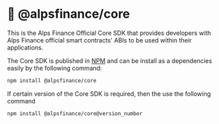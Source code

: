 # 🦄 @alpsfinance/core

This is the Alps Finance Official Core SDK that provides developers with Alps Finance official smart contracts' ABIs to be used within their applications.

The Core SDK is published in [NPM](https://www.npmjs.com/package/@alpsfinance/core) and can be install as a dependencies easily by the following command:

```bash
npm install @alpsfinance/core
```

If certain version of the Core SDK is required, then the use the following command

```bash
npm install @alpsfinance/core@version_number
```
